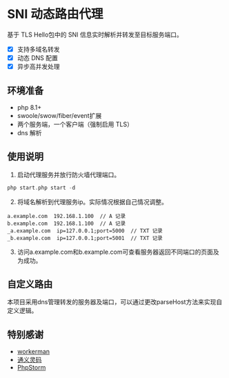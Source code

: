 # SNI 动态路由代理
基于 TLS Hello包中的 SNI 信息实时解析并转发至目标服务端口。
- [x] 支持多域名转发
- [x] 动态 DNS 配置
- [x] 异步高并发处理

## 环境准备
- php 8.1+
- swoole/swow/fiber/event扩展
- 两个服务端，一个客户端（强制启用 TLS）
- dns 解析

## 使用说明
1. 启动代理服务并放行防火墙代理端口。
```php
php start.php start -d
```
2. 将域名解析到代理服务ip。实际情况根据自己情况调整。
```text
a.example.com  192.168.1.100  // A 记录
b.example.com  192.168.1.100  // A 记录
_a.example.com  ip=127.0.0.1;port=5000  // TXT 记录
_b.example.com  ip=127.0.0.1;port=5001  // TXT 记录
```
3. 访问a.example.com和b.example.com可查看服务器返回不同端口的页面及为成功。

## 自定义路由
本项目采用dns管理转发的服务器及端口，可以通过更改parseHost方法来实现自定义逻辑。

## 特别感谢
- [workerman](https://github.com/walkor/workerman)
- [通义灵码](https://lingma.aliyun.com/?utm_content=se_1021066852)
- [PhpStorm](https://www.jetbrains.com/phpstorm/)